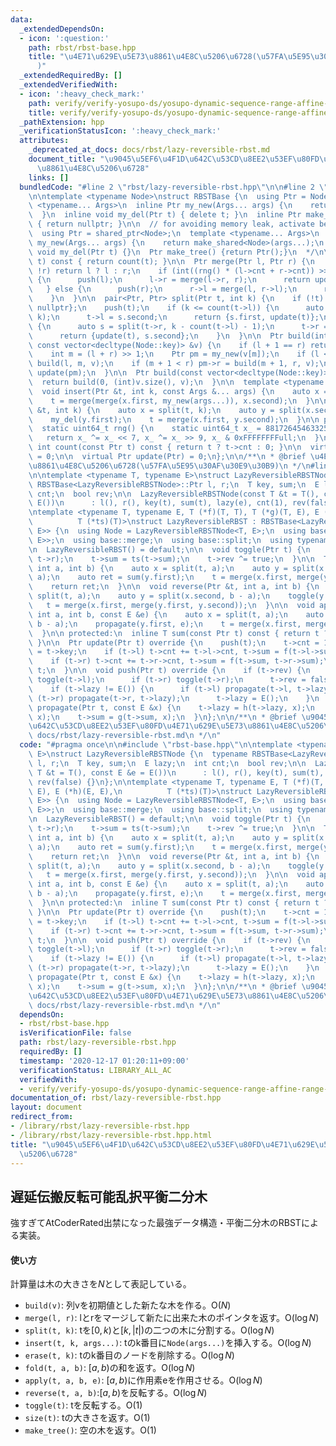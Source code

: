 ```yaml
---
data:
  _extendedDependsOn:
  - icon: ':question:'
    path: rbst/rbst-base.hpp
    title: "\u4E71\u629E\u5E73\u8861\u4E8C\u5206\u6728(\u57FA\u5E95\u30AF\u30E9\u30B9\
      )"
  _extendedRequiredBy: []
  _extendedVerifiedWith:
  - icon: ':heavy_check_mark:'
    path: verify/verify-yosupo-ds/yosupo-dynamic-sequence-range-affine-range-sum.test.cpp
    title: verify/verify-yosupo-ds/yosupo-dynamic-sequence-range-affine-range-sum.test.cpp
  _pathExtension: hpp
  _verificationStatusIcon: ':heavy_check_mark:'
  attributes:
    _deprecated_at_docs: docs/rbst/lazy-reversible-rbst.md
    document_title: "\u9045\u5EF6\u4F1D\u642C\u53CD\u8EE2\u53EF\u80FD\u4E71\u629E\u5E73\
      \u8861\u4E8C\u5206\u6728"
    links: []
  bundledCode: "#line 2 \"rbst/lazy-reversible-rbst.hpp\"\n\n#line 2 \"rbst/rbst-base.hpp\"\
    \n\ntemplate <typename Node>\nstruct RBSTBase {\n  using Ptr = Node *;\n  template\
    \ <typename... Args>\n  inline Ptr my_new(Args... args) {\n    return new Node(args...);\n\
    \  }\n  inline void my_del(Ptr t) { delete t; }\n  inline Ptr make_tree() const\
    \ { return nullptr; }\n\n  // for avoiding memory leak, activate below\n  /*\n\
    \  using Ptr = shared_ptr<Node>;\n  template <typename... Args>\n  inline Ptr\
    \ my_new(Args... args) {\n    return make_shared<Node>(args...);\n  }\n  inline\
    \ void my_del(Ptr t) {}\n  Ptr make_tree() {return Ptr();}\n  */\n\n  int size(Ptr\
    \ t) const { return count(t); }\n\n  Ptr merge(Ptr l, Ptr r) {\n    if (!l ||\
    \ !r) return l ? l : r;\n    if (int((rng() * (l->cnt + r->cnt)) >> 32) < l->cnt)\
    \ {\n      push(l);\n      l->r = merge(l->r, r);\n      return update(l);\n \
    \   } else {\n      push(r);\n      r->l = merge(l, r->l);\n      return update(r);\n\
    \    }\n  }\n\n  pair<Ptr, Ptr> split(Ptr t, int k) {\n    if (!t) return {nullptr,\
    \ nullptr};\n    push(t);\n    if (k <= count(t->l)) {\n      auto s = split(t->l,\
    \ k);\n      t->l = s.second;\n      return {s.first, update(t)};\n    } else\
    \ {\n      auto s = split(t->r, k - count(t->l) - 1);\n      t->r = s.first;\n\
    \      return {update(t), s.second};\n    }\n  }\n\n  Ptr build(int l, int r,\
    \ const vector<decltype(Node::key)> &v) {\n    if (l + 1 == r) return my_new(v[l]);\n\
    \    int m = (l + r) >> 1;\n    Ptr pm = my_new(v[m]);\n    if (l < m) pm->l =\
    \ build(l, m, v);\n    if (m + 1 < r) pm->r = build(m + 1, r, v);\n    return\
    \ update(pm);\n  }\n\n  Ptr build(const vector<decltype(Node::key)> &v) {\n  \
    \  return build(0, (int)v.size(), v);\n  }\n\n  template <typename... Args>\n\
    \  void insert(Ptr &t, int k, const Args &... args) {\n    auto x = split(t, k);\n\
    \    t = merge(merge(x.first, my_new(args...)), x.second);\n  }\n\n  void erase(Ptr\
    \ &t, int k) {\n    auto x = split(t, k);\n    auto y = split(x.second, 1);\n\
    \    my_del(y.first);\n    t = merge(x.first, y.second);\n  }\n\n protected:\n\
    \  static uint64_t rng() {\n    static uint64_t x_ = 88172645463325252ULL;\n \
    \   return x_ ^= x_ << 7, x_ ^= x_ >> 9, x_ & 0xFFFFFFFFull;\n  }\n\n  inline\
    \ int count(const Ptr t) const { return t ? t->cnt : 0; }\n\n  virtual void push(Ptr)\
    \ = 0;\n\n  virtual Ptr update(Ptr) = 0;\n};\n\n/**\n * @brief \u4E71\u629E\u5E73\
    \u8861\u4E8C\u5206\u6728(\u57FA\u5E95\u30AF\u30E9\u30B9)\n */\n#line 4 \"rbst/lazy-reversible-rbst.hpp\"\
    \n\ntemplate <typename T, typename E>\nstruct LazyReversibleRBSTNode {\n  typename\
    \ RBSTBase<LazyReversibleRBSTNode>::Ptr l, r;\n  T key, sum;\n  E lazy;\n  int\
    \ cnt;\n  bool rev;\n\n  LazyReversibleRBSTNode(const T &t = T(), const E &e =\
    \ E())\n      : l(), r(), key(t), sum(t), lazy(e), cnt(1), rev(false) {}\n};\n\
    \ntemplate <typename T, typename E, T (*f)(T, T), T (*g)(T, E), E (*h)(E, E),\n\
    \          T (*ts)(T)>\nstruct LazyReversibleRBST : RBSTBase<LazyReversibleRBSTNode<T,\
    \ E>> {\n  using Node = LazyReversibleRBSTNode<T, E>;\n  using base = RBSTBase<LazyReversibleRBSTNode<T,\
    \ E>>;\n  using base::merge;\n  using base::split;\n  using typename base::Ptr;\n\
    \n  LazyReversibleRBST() = default;\n\n  void toggle(Ptr t) {\n    swap(t->l,\
    \ t->r);\n    t->sum = ts(t->sum);\n    t->rev ^= true;\n  }\n\n  T fold(Ptr &t,\
    \ int a, int b) {\n    auto x = split(t, a);\n    auto y = split(x.second, b -\
    \ a);\n    auto ret = sum(y.first);\n    t = merge(x.first, merge(y.first, y.second));\n\
    \    return ret;\n  }\n\n  void reverse(Ptr &t, int a, int b) {\n    auto x =\
    \ split(t, a);\n    auto y = split(x.second, b - a);\n    toggle(y.first);\n \
    \   t = merge(x.first, merge(y.first, y.second));\n  }\n\n  void apply(Ptr &t,\
    \ int a, int b, const E &e) {\n    auto x = split(t, a);\n    auto y = split(x.second,\
    \ b - a);\n    propagate(y.first, e);\n    t = merge(x.first, merge(y.first, y.second));\n\
    \  }\n\n protected:\n  inline T sum(const Ptr t) const { return t ? t->sum : T();\
    \ }\n\n  Ptr update(Ptr t) override {\n    push(t);\n    t->cnt = 1;\n    t->sum\
    \ = t->key;\n    if (t->l) t->cnt += t->l->cnt, t->sum = f(t->l->sum, t->sum);\n\
    \    if (t->r) t->cnt += t->r->cnt, t->sum = f(t->sum, t->r->sum);\n    return\
    \ t;\n  }\n\n  void push(Ptr t) override {\n    if (t->rev) {\n      if (t->l)\
    \ toggle(t->l);\n      if (t->r) toggle(t->r);\n      t->rev = false;\n    }\n\
    \    if (t->lazy != E()) {\n      if (t->l) propagate(t->l, t->lazy);\n      if\
    \ (t->r) propagate(t->r, t->lazy);\n      t->lazy = E();\n    }\n  }\n\n  void\
    \ propagate(Ptr t, const E &x) {\n    t->lazy = h(t->lazy, x);\n    t->key = g(t->key,\
    \ x);\n    t->sum = g(t->sum, x);\n  }\n};\n\n/**\n * @brief \u9045\u5EF6\u4F1D\
    \u642C\u53CD\u8EE2\u53EF\u80FD\u4E71\u629E\u5E73\u8861\u4E8C\u5206\u6728\n * @docs\
    \ docs/rbst/lazy-reversible-rbst.md\n */\n"
  code: "#pragma once\n\n#include \"rbst-base.hpp\"\n\ntemplate <typename T, typename\
    \ E>\nstruct LazyReversibleRBSTNode {\n  typename RBSTBase<LazyReversibleRBSTNode>::Ptr\
    \ l, r;\n  T key, sum;\n  E lazy;\n  int cnt;\n  bool rev;\n\n  LazyReversibleRBSTNode(const\
    \ T &t = T(), const E &e = E())\n      : l(), r(), key(t), sum(t), lazy(e), cnt(1),\
    \ rev(false) {}\n};\n\ntemplate <typename T, typename E, T (*f)(T, T), T (*g)(T,\
    \ E), E (*h)(E, E),\n          T (*ts)(T)>\nstruct LazyReversibleRBST : RBSTBase<LazyReversibleRBSTNode<T,\
    \ E>> {\n  using Node = LazyReversibleRBSTNode<T, E>;\n  using base = RBSTBase<LazyReversibleRBSTNode<T,\
    \ E>>;\n  using base::merge;\n  using base::split;\n  using typename base::Ptr;\n\
    \n  LazyReversibleRBST() = default;\n\n  void toggle(Ptr t) {\n    swap(t->l,\
    \ t->r);\n    t->sum = ts(t->sum);\n    t->rev ^= true;\n  }\n\n  T fold(Ptr &t,\
    \ int a, int b) {\n    auto x = split(t, a);\n    auto y = split(x.second, b -\
    \ a);\n    auto ret = sum(y.first);\n    t = merge(x.first, merge(y.first, y.second));\n\
    \    return ret;\n  }\n\n  void reverse(Ptr &t, int a, int b) {\n    auto x =\
    \ split(t, a);\n    auto y = split(x.second, b - a);\n    toggle(y.first);\n \
    \   t = merge(x.first, merge(y.first, y.second));\n  }\n\n  void apply(Ptr &t,\
    \ int a, int b, const E &e) {\n    auto x = split(t, a);\n    auto y = split(x.second,\
    \ b - a);\n    propagate(y.first, e);\n    t = merge(x.first, merge(y.first, y.second));\n\
    \  }\n\n protected:\n  inline T sum(const Ptr t) const { return t ? t->sum : T();\
    \ }\n\n  Ptr update(Ptr t) override {\n    push(t);\n    t->cnt = 1;\n    t->sum\
    \ = t->key;\n    if (t->l) t->cnt += t->l->cnt, t->sum = f(t->l->sum, t->sum);\n\
    \    if (t->r) t->cnt += t->r->cnt, t->sum = f(t->sum, t->r->sum);\n    return\
    \ t;\n  }\n\n  void push(Ptr t) override {\n    if (t->rev) {\n      if (t->l)\
    \ toggle(t->l);\n      if (t->r) toggle(t->r);\n      t->rev = false;\n    }\n\
    \    if (t->lazy != E()) {\n      if (t->l) propagate(t->l, t->lazy);\n      if\
    \ (t->r) propagate(t->r, t->lazy);\n      t->lazy = E();\n    }\n  }\n\n  void\
    \ propagate(Ptr t, const E &x) {\n    t->lazy = h(t->lazy, x);\n    t->key = g(t->key,\
    \ x);\n    t->sum = g(t->sum, x);\n  }\n};\n\n/**\n * @brief \u9045\u5EF6\u4F1D\
    \u642C\u53CD\u8EE2\u53EF\u80FD\u4E71\u629E\u5E73\u8861\u4E8C\u5206\u6728\n * @docs\
    \ docs/rbst/lazy-reversible-rbst.md\n */\n"
  dependsOn:
  - rbst/rbst-base.hpp
  isVerificationFile: false
  path: rbst/lazy-reversible-rbst.hpp
  requiredBy: []
  timestamp: '2020-12-17 01:20:11+09:00'
  verificationStatus: LIBRARY_ALL_AC
  verifiedWith:
  - verify/verify-yosupo-ds/yosupo-dynamic-sequence-range-affine-range-sum.test.cpp
documentation_of: rbst/lazy-reversible-rbst.hpp
layout: document
redirect_from:
- /library/rbst/lazy-reversible-rbst.hpp
- /library/rbst/lazy-reversible-rbst.hpp.html
title: "\u9045\u5EF6\u4F1D\u642C\u53CD\u8EE2\u53EF\u80FD\u4E71\u629E\u5E73\u8861\u4E8C\
  \u5206\u6728"
---
```

## 遅延伝搬反転可能乱択平衡二分木

強すぎてAtCoderRated出禁になった最強データ構造・平衡二分木のRBSTによる実装。

#### 使い方

計算量は木の大きさを$N$として表記している。

- `build(v)`: 列vを初期値とした新たな木を作る。$\mathrm{O}(N)$
- `merge(l, r)`: lとrをマージして新たに出来た木のポインタを返す。$\mathrm{O}(\log N)$
- `split(t, k)`: tを$[0,k)$と$[k, \lvert t\lvert)$の二つの木に分割する。$\mathrm{O}(\log N)$
- `insert(t, k, args...)`: tのk番目に`Node(args...)`を挿入する。$\mathrm{O}(\log N)$
- `erase(t, k)`: tのk番目のノードを削除する。$\mathrm{O}(\log N)$
- `fold(t, a, b)`: $[a,b)$の和を返す。$\mathrm{O}(\log N)$
- `apply(t, a, b, e)`: $[a, b)$に作用素eを作用させる。$\mathrm{O}(\log N)$
- `reverse(t, a, b)`:$[a, b)$を反転する。$\mathrm{O}(\log N)$
- `toggle(t)`: tを反転する。$\mathrm{O}(1)$
- `size(t)`: tの大きさを返す。$\mathrm{O}(1)$
- `make_tree()`: 空の木を返す。$\mathrm{O}(1)$
